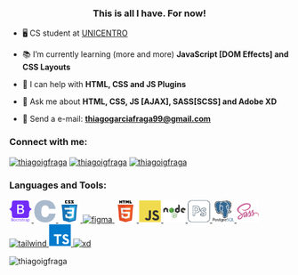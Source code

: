 <h3 align="center">This is all I have. For now!</h3>

- 🖥️ CS student at [UNICENTRO](www3.unicentro.br)

- 📚 I’m currently learning (more and more) **JavaScript [DOM Effects] and CSS Layouts**

- 🤝 I can help with **HTML, CSS and JS Plugins**

- 💬 Ask me about **HTML, CSS, JS [AJAX], SASS[SCSS] and Adobe XD**

- 📧 Send a e-mail: **thiagogarciafraga99@gmail.com**

<h3 align="left">Connect with me:</h3>
<p align="left">
<a href="https://dev.to/thiagoigfraga" target="blank"><img align="center" src="https://cdn.jsdelivr.net/npm/simple-icons@3.0.1/icons/dev-dot-to.svg" alt="thiagoigfraga" height="30" width="40" /></a>
<a href="https://linkedin.com/in/thiagoigfraga" target="blank"><img align="center" src="https://cdn.jsdelivr.net/npm/simple-icons@3.0.1/icons/linkedin.svg" alt="thiagoigfraga" height="30" width="40" /></a>
<a href="https://fb.com/thiagoigfraga" target="blank"><img align="center" src="https://cdn.jsdelivr.net/npm/simple-icons@3.0.1/icons/facebook.svg" alt="thiagoigfraga" height="30" width="40" /></a>
</p>

<h3 align="left">Languages and Tools:</h3>
<p align="left"> <a href="https://getbootstrap.com" target="_blank"> <img src="https://raw.githubusercontent.com/devicons/devicon/master/icons/bootstrap/bootstrap-plain-wordmark.svg" alt="bootstrap" width="40" height="40"/> </a> <a href="https://www.cprogramming.com/" target="_blank"> <img src="https://raw.githubusercontent.com/devicons/devicon/master/icons/c/c-original.svg" alt="c" width="40" height="40"/> </a> <a href="https://www.w3schools.com/css/" target="_blank"> <img src="https://raw.githubusercontent.com/devicons/devicon/master/icons/css3/css3-original-wordmark.svg" alt="css3" width="40" height="40"/> </a> <a href="https://www.figma.com/" target="_blank"> <img src="https://www.vectorlogo.zone/logos/figma/figma-icon.svg" alt="figma" width="40" height="40"/> </a> <a href="https://www.w3.org/html/" target="_blank"> <img src="https://raw.githubusercontent.com/devicons/devicon/master/icons/html5/html5-original-wordmark.svg" alt="html5" width="40" height="40"/> </a> <a href="https://developer.mozilla.org/en-US/docs/Web/JavaScript" target="_blank"> <img src="https://raw.githubusercontent.com/devicons/devicon/master/icons/javascript/javascript-original.svg" alt="javascript" width="40" height="40"/> </a> <a href="https://nodejs.org" target="_blank"> <img src="https://raw.githubusercontent.com/devicons/devicon/master/icons/nodejs/nodejs-original-wordmark.svg" alt="nodejs" width="40" height="40"/> </a> <a href="https://www.photoshop.com/en" target="_blank"> <img src="https://raw.githubusercontent.com/devicons/devicon/master/icons/photoshop/photoshop-line.svg" alt="photoshop" width="40" height="40"/> </a> <a href="https://www.postgresql.org" target="_blank"> <img src="https://raw.githubusercontent.com/devicons/devicon/master/icons/postgresql/postgresql-original-wordmark.svg" alt="postgresql" width="40" height="40"/> </a> <a href="https://sass-lang.com" target="_blank"> <img src="https://raw.githubusercontent.com/devicons/devicon/master/icons/sass/sass-original.svg" alt="sass" width="40" height="40"/> </a> <a href="https://tailwindcss.com/" target="_blank"> <img src="https://www.vectorlogo.zone/logos/tailwindcss/tailwindcss-icon.svg" alt="tailwind" width="40" height="40"/> </a> <a href="https://www.typescriptlang.org/" target="_blank"> <img src="https://raw.githubusercontent.com/devicons/devicon/master/icons/typescript/typescript-original.svg" alt="typescript" width="40" height="40"/> </a> <a href="https://www.adobe.com/products/xd.html" target="_blank"> <img src="https://cdn.worldvectorlogo.com/logos/adobe-xd.svg" alt="xd" width="40" height="40"/> </a> </p>

<p><img align="center" src="https://github-readme-stats.vercel.app/api/top-langs?username=thiagoigfraga&show_icons=true&theme=dracula&locale=en&layout=compact" alt="thiagoigfraga" /></p>
